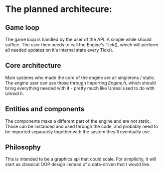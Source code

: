 # The planned architecure:
## Game loop
The game loop is handled by the user of the API. A simple while should suffice. The user then needs to call the Engine's Tick(), which will perform all needed updates on it's internal state every Tick().

## Core architecture
Main systems who made the core of the engine are all singletons / static. The engine user can use those through importing *Engine.h*, which should bring everything needed with it - pretty much like Unreal used to do with *Unreal.h*. 

## Entities and components
The components make a different part of the engine and are not static. Those can be instanced and used through the code, and probably need to be imported separately together with the system they'll eventually use.

## Philosophy
This is intended to be a graphics api that could scale. For simplicity, it will start as classical OOP design instead of a data-driven that I would like.
